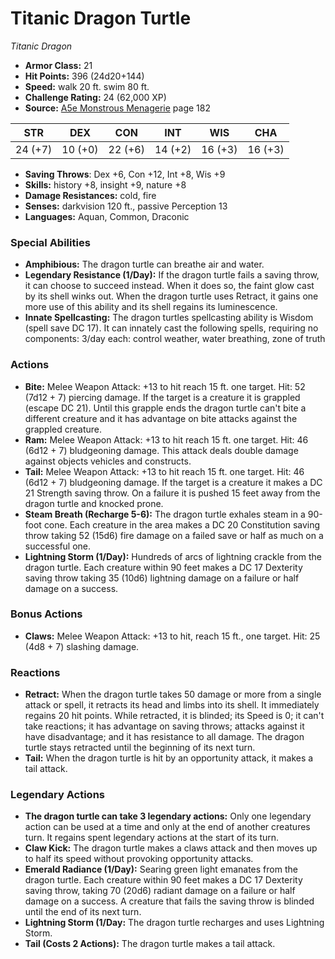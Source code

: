 # Titanic Dragon Turtle

*Titanic* *Dragon*

- **Armor Class:** 21
- **Hit Points:** 396 (24d20+144)
- **Speed:** walk 20 ft. swim 80 ft.
- **Challenge Rating:** 24 (62,000 XP)
- **Source:** [A5e Monstrous Menagerie](https://enpublishingrpg.com/products/level-up-monstrous-menagerie-a5e) page 182

| STR | DEX | CON | INT | WIS | CHA |
| --- | --- | --- | --- | --- | --- |
| 24 (+7) | 10 (+0) | 22 (+6) | 14 (+2) | 16 (+3) | 16 (+3) |

- **Saving Throws**: Dex +6, Con +12, Int +8, Wis +9
- **Skills:** history +8, insight +9, nature +8
- **Damage Resistances:** cold, fire
- **Senses:** darkvision 120 ft., passive Perception 13
- **Languages:** Aquan, Common, Draconic
### Special Abilities
- **Amphibious:** The dragon turtle can breathe air and water.
- **Legendary Resistance (1/Day):** If the dragon turtle fails a saving throw, it can choose to succeed instead. When it does so, the faint glow cast by its shell winks out. When the dragon turtle uses Retract, it gains one more use of this ability and its shell regains its luminescence.
- **Innate Spellcasting:** The dragon turtles spellcasting ability is Wisdom (spell save DC 17). It can innately cast the following spells, requiring no components: 3/day each: control weather, water breathing, zone of truth
### Actions
- **Bite:** Melee Weapon Attack: +13 to hit  reach 15 ft.  one target. Hit: 52 (7d12 + 7) piercing damage. If the target is a creature  it is grappled (escape DC 21). Until this grapple ends  the dragon turtle can't bite a different creature  and it has advantage on bite attacks against the grappled creature.
- **Ram:** Melee Weapon Attack: +13 to hit  reach 15 ft.  one target. Hit: 46 (6d12 + 7) bludgeoning damage. This attack deals double damage against objects  vehicles  and constructs.
- **Tail:** Melee Weapon Attack: +13 to hit  reach 15 ft.  one target. Hit: 46 (6d12 + 7) bludgeoning damage. If the target is a creature  it makes a DC 21 Strength saving throw. On a failure  it is pushed 15 feet away from the dragon turtle and knocked prone.
- **Steam Breath (Recharge 5-6):** The dragon turtle exhales steam in a 90-foot cone. Each creature in the area makes a DC 20 Constitution saving throw  taking 52 (15d6) fire damage on a failed save or half as much on a successful one.
- **Lightning Storm (1/Day):** Hundreds of arcs of lightning crackle from the dragon turtle. Each creature within 90 feet makes a DC 17 Dexterity saving throw  taking 35 (10d6) lightning damage on a failure or half damage on a success.
### Bonus Actions
- **Claws:** Melee Weapon Attack: +13 to hit, reach 15 ft., one target. Hit: 25 (4d8 + 7) slashing damage.
### Reactions
- **Retract:** When the dragon turtle takes 50 damage or more from a single attack or spell, it retracts its head and limbs into its shell. It immediately regains 20 hit points. While retracted, it is blinded; its Speed is 0; it can't take reactions; it has advantage on saving throws; attacks against it have disadvantage; and it has resistance to all damage. The dragon turtle stays retracted until the beginning of its next turn.
- **Tail:** When the dragon turtle is hit by an opportunity attack, it makes a tail attack.


### Legendary Actions
- **The dragon turtle can take 3 legendary actions:** Only one legendary action can be used at a time and only at the end of another creatures turn. It regains spent legendary actions at the start of its turn.
- **Claw Kick:** The dragon turtle makes a claws attack and then moves up to half its speed without provoking opportunity attacks.
- **Emerald Radiance (1/Day):** Searing green light emanates from the dragon turtle. Each creature within 90 feet makes a DC 17 Dexterity saving throw, taking 70 (20d6) radiant damage on a failure or half damage on a success. A creature that fails the saving throw is blinded until the end of its next turn.
- **Lightning Storm (1/Day:** The dragon turtle recharges and uses Lightning Storm.
- **Tail (Costs 2 Actions):** The dragon turtle makes a tail attack.
